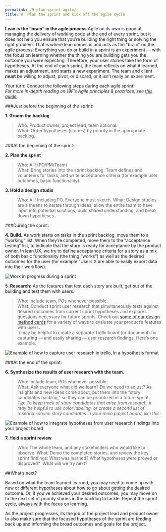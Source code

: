 ```yaml
---
permalink: /9-plan-sprint-agile/
title: 9. Plan the sprint and kick off the agile cycle
---
```

__Lean is the “brain” in the agile process__
Agile on its own is good at managing the delivery of working code at the end of every sprint, but it does not help you ensure that you’re building the right thing or solving the right problem. That is where lean comes in and acts as the “brain” on the agile process: Everything you do or build in a sprint is an experiment — with the focus on learning whether the thing you are building gets you the outcome you were expecting. Therefore, your user stories take the form of hypotheses. At the end of each sprint, the team reflects on what it learned, makes an adjustment, and starts a new experiment. The team and client __must__ be willing to adjust, pivot, or discard, or it isn’t really an experiment.


Your turn: Conduct the following steps during each agile sprint:  
_For more in-depth reading on 18F’s Agile principles & practices, see [this guide](https://pages.18f.gov/agile/)._

###Just before the beginning of the sprint:

__1\. Groom the backlog__  
>Who: Product owner, project lead, team optional.  
What: Order hypotheses (stories) by priority in the appropriate backlog. 

###At the beginning of the sprint:

__2\. Plan the sprint__
>Who: All! (PO/PM/Team)  
What: Bring stories into the sprint backlog. Team defines and volunteers for tasks, and write acceptance criteria (for example user outcomes, basic functionality).  

__3\. Hold a design studio__
>Who: All! Including PO. Everyone must sketch. 
What: Design studios are a means to iterate through ideas, allow the entire team to have input into potential solutions, build shared understanding, and break down hypotheses. 

###During the sprint:

__4\. Build.__ As work starts on tasks in the sprint backlog, move them to a “working” list. When they’re completed, move them to the “acceptance testing” list, to indicate that the story is ready for acceptance by the product owner. In lean UX, we try to define acceptance criteria for a story as a mix of both basic functionality (the thing “works”) as well as the desired outcomes for the user (for example “Users X are able to easily export data into their workflow).   
  
<img src="{{site.baseurl}}/images/during_sprint_build.png" alt="Work in progress during a sprint">

5\. __Research:__ As the features that test each story are built, get out of the building and test them with users.
>Who: Include team, POs whenever possible.  
What: Conduct sprint user research that simultaneously tests against desired outcomes from current sprint hypotheses and explores questions necessary for future sprints. Check out [some of our design method cards](https://methods.18f.gov/validate/) for a variety of ways to evaluate your product’s features with users.  
It may be helpful to create a separate Trello board (or document) for capturing — and easily sharing — user research findings. Here’s one example: 

<img src="{{site.baseurl}}/images/research_backlog.png" alt="Example of how to capture user research in trello, in a hypothesis format">

###At the end of the sprint:

__6\. Synthesize the results of user research with the team.__  
>Who: Include team, POs whenever possible.  
What: Ask everyone what did we learn? Do we need to adjust? As insights and new ideas come about, put them into the “story candidates backlog,” so they can be prioritized in a future sprint.  
_Tip: To keep track of story candidates that arise from research, it may be helpful to use color labeling, or create a second list of research-driven story candidates in your main project board, like this:_

<img src="{{site.baseurl}}/images/integrate_research.png" alt="Example of how to integrate hypotheses from user research findings into your project board">

__7\. Hold a sprint review__  
>Who: The whole team, and any stakeholders who would like to observe. 
What: Demo the completed stories, and review the key sprint findings: What was learned? What hypotheses were proved or disproved?  What will we try next? 

  

##What’s next?

Based on what the team learned learned, you may need to come up with new or different hypotheses about how to go about getting the desired outcome. Or, if you’ve achieved your desired outcomes, you may move on to the next set of priority stories in the backlog to tackle. Repeat the sprint cycle, always with the focus on learning. 

As the project progresses, its the job of the project lead and product owner to also make sure that the focused hypotheses of the sprint are feeding back up and informing the broad outcomes and goals for the project.

